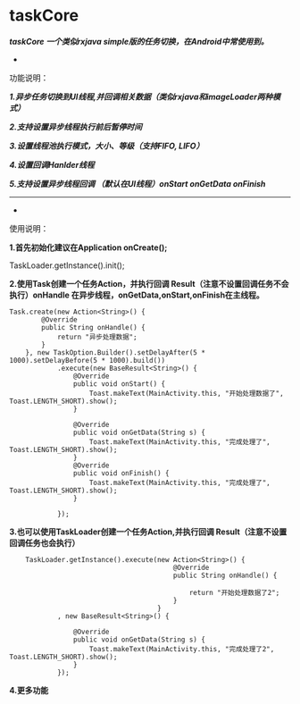 
taskCore
==
***taskCore 一个类似rxjava simple版的任务切换，在Android中常使用到。***

-
功能说明：

***1.异步任务切换到UI线程,并回调相关数据（类似rxjava和imageLoader两种模式）***

***2.支持设置异步线程执行前后暂停时间***

***3.设置线程池执行模式，大小、等级（支持FIFO, LIFO）***

***4.设置回调Hanlder线程***

***5.支持设置异步线程回调 （默认在UI线程）onStart onGetData onFinish***

- - -
-
使用说明：

**1.首先初始化建议在Application onCreate();**

TaskLoader.getInstance().init();

**2.使用Task创建一个任务Action，并执行回调 Result（注意不设置回调任务不会执行）onHandle 在异步线程，onGetData,onStart,onFinish在主线程。**
        
	Task.create(new Action<String>() {
            @Override
            public String onHandle() {
                return "异步处理数据";
            }
        }, new TaskOption.Builder().setDelayAfter(5 * 1000).setDelayBefore(5 * 1000).build())
                .execute(new BaseResult<String>() {
                    @Override
                    public void onStart() {
                        Toast.makeText(MainActivity.this, "开始处理数据了", Toast.LENGTH_SHORT).show();
                    }

                    @Override
                    public void onGetData(String s) {
                        Toast.makeText(MainActivity.this, "完成处理了", Toast.LENGTH_SHORT).show();
                    }
					@Override
                    public void onFinish() {
                        Toast.makeText(MainActivity.this, "完成处理了", Toast.LENGTH_SHORT).show();
                    }

                });

				
**3.也可以使用TaskLoader创建一个任务Action,并执行回调 Result（注意不设置回调任务也会执行）**		

        TaskLoader.getInstance().execute(new Action<String>() {
                                             @Override
                                             public String onHandle() {

                                                 return "开始处理数据了2";
                                             }
                                         }
                , new BaseResult<String>() {

                    @Override
                    public void onGetData(String s) {
                        Toast.makeText(MainActivity.this, "完成处理了2", Toast.LENGTH_SHORT).show();
                    }
                });

**4.更多功能**		

